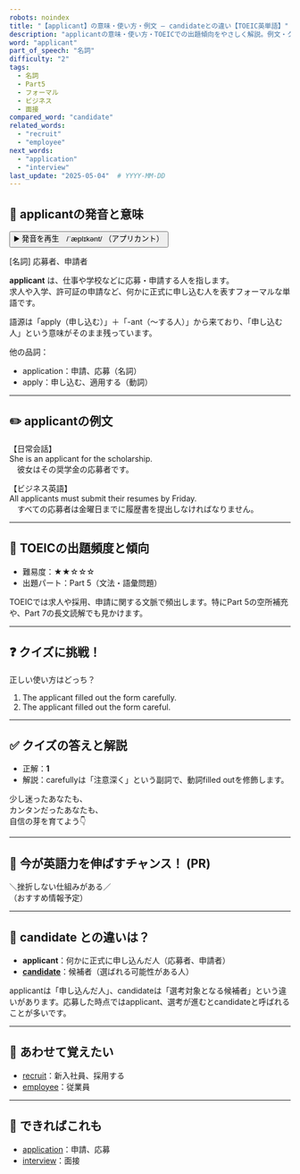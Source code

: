 ```yaml
---
robots: noindex
title: "【applicant】の意味・使い方・例文 ― candidateとの違い【TOEIC英単語】"
description: "applicantの意味・使い方・TOEICでの出題傾向をやさしく解説。例文・クイズ付きでcandidateとの違いもわかりやすく学べます。"
word: "applicant"
part_of_speech: "名詞"
difficulty: "2"
tags:
  - 名詞
  - Part5
  - フォーマル
  - ビジネス
  - 面接
compared_word: "candidate"
related_words:
  - "recruit"
  - "employee"
next_words:
  - "application"
  - "interview"
last_update: "2025-05-04"  # YYYY-MM-DD
---
```


## 🔰 applicantの発音と意味

<button class="play-audio" onclick="playTTS('applicant')">
  <span class="play-audio-main">
    ▶️ 発音を再生　/ˈæplɪkənt/
  </span>
  <span class="play-audio-sub">
    （アプリカント）
  </span>
</button>

[名詞] 応募者、申請者

**applicant** は、仕事や学校などに応募・申請する人を指します。  
求人や入学、許可証の申請など、何かに正式に申し込む人を表すフォーマルな単語です。

語源は「apply（申し込む）」＋「-ant（～する人）」から来ており、「申し込む人」という意味がそのまま残っています。

他の品詞：  
- application：申請、応募（名詞）
- apply：申し込む、適用する（動詞）

---

## ✏️ applicantの例文

【日常会話】  
She is an applicant for the scholarship.  
　彼女はその奨学金の応募者です。

【ビジネス英語】  
All applicants must submit their resumes by Friday.  
　すべての応募者は金曜日までに履歴書を提出しなければなりません。

---

## 🎯 TOEICの出題頻度と傾向

- 難易度：★★☆☆☆
- 出題パート：Part 5（文法・語彙問題）

TOEICでは求人や採用、申請に関する文脈で頻出します。特にPart 5の空所補充や、Part 7の長文読解でも見かけます。

---

## ❓ クイズに挑戦！

正しい使い方はどっち？

1. The applicant filled out the form carefully.  
2. The applicant filled out the form careful.

---

## ✅ クイズの答えと解説

- 正解：**1**
- 解説：carefullyは「注意深く」という副詞で、動詞filled outを修飾します。

少し迷ったあなたも、  
カンタンだったあなたも、  
自信の芽を育てよう👇️

---

## 🚀 今が英語力を伸ばすチャンス！ (PR)

<div class="info-center">
＼挫折しない仕組みがある／<br>  
（おすすめ情報予定）
</div>

---

## 🤔  candidate との違いは？

- **applicant**：何かに正式に申し込んだ人（応募者、申請者）
- **[candidate](/word/candidate)**：候補者（選ばれる可能性がある人）

applicantは「申し込んだ人」、candidateは「選考対象となる候補者」という違いがあります。応募した時点ではapplicant、選考が進むとcandidateと呼ばれることが多いです。

---

## 🧩 あわせて覚えたい

- [recruit](/word/recruit)：新入社員、採用する
- [employee](/word/employee)：従業員

---

## 📖 できればこれも

- [application](/word/application)：申請、応募
- [interview](/word/interview)：面接

<!-- cvid: aid16_bid35 -->

